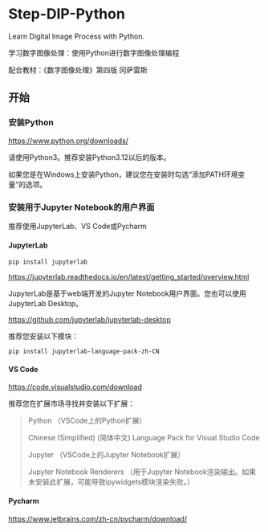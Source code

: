 # Step-DIP-Python
 Learn Digital Image Process with Python.



学习数字图像处理：使用Python进行数字图像处理编程

配合教材：《数字图像处理》第四版 冈萨雷斯

## 开始

### 安装Python

https://www.python.org/downloads/

请使用Python3。推荐安装Python3.12以后的版本。

如果您是在Windows上安装Python，建议您在安装时勾选“添加PATH环境变量”的选项。

### 安装用于Jupyter Notebook的用户界面

推荐使用JupyterLab、VS Code或Pycharm

#### JupyterLab

```
pip install jupyterlab
```

https://jupyterlab.readthedocs.io/en/latest/getting_started/overview.html

JupyterLab是基于web端开发的Jupyter Notebook用户界面。您也可以使用JupyterLab Desktop。

https://github.com/jupyterlab/jupyterlab-desktop

推荐您安装以下模块：

```
pip install jupyterlab-language-pack-zh-CN
```

#### VS Code

https://code.visualstudio.com/download

推荐您在扩展市场寻找并安装以下扩展：

> Python （VSCode上的Python扩展）
>
> Chinese (Simplified) (简体中文) Language Pack for Visual Studio Code
>
> Jupyter （VSCode上的Jupyter Notebook扩展）
>
> Jupyter Notebook Renderers （用于Jupyter Notebook渲染输出。如果未安装此扩展，可能导致ipywidgets模块渲染失败。）

#### Pycharm

https://www.jetbrains.com/zh-cn/pycharm/download/

